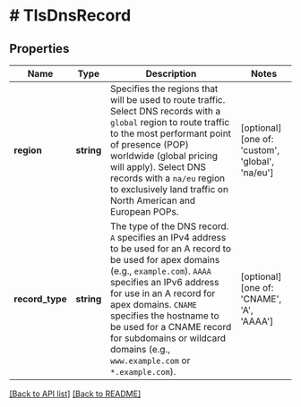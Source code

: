 # # TlsDnsRecord

## Properties

Name | Type | Description | Notes
------------ | ------------- | ------------- | -------------
**region** | **string** | Specifies the regions that will be used to route traffic. Select DNS records with a `global` region to route traffic to the most performant point of presence (POP) worldwide (global pricing will apply). Select DNS records with a `na/eu` region to exclusively land traffic on North American and European POPs. | [optional]  [one of: 'custom', 'global', 'na/eu']
**record_type** | **string** | The type of the DNS record. `A` specifies an IPv4 address to be used for an A record to be used for apex domains (e.g., `example.com`). `AAAA` specifies an IPv6 address for use in an A record for apex domains. `CNAME` specifies the hostname to be used for a CNAME record for subdomains or wildcard domains (e.g., `www.example.com` or `*.example.com`). | [optional]  [one of: 'CNAME', 'A', 'AAAA']


[[Back to API list]](../../README.md#endpoints) [[Back to README]](../../README.md)
